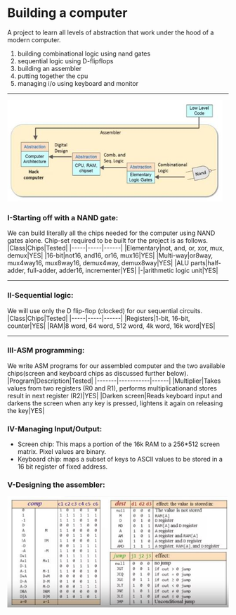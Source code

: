 # Building a computer

A project to learn all levels of abstraction that work under the hood of a modern computer.
1. building combinational logic using nand gates
2. sequential logic using D-flipflops
3. building an assembler
4. putting together the cpu
5. managing i/o using keyboard and monitor

***
![Hardware](https://github.com/Roboramv2/computer-from-nand-gates/blob/main/images/Hardware.jpg)

### I-Starting off with a NAND gate:
We can build literally all the chips needed for the computer using NAND gates alone. Chip-set required to be built for the project is as follows.
|Class|Chips|Tested|
|-----|-----|------|
|Elementary|not, and, or, xor, mux, demux|YES|
|16-bit|not16, and16, or16, mux16|YES|
|Multi-way|or8way, mux4way16, mux8way16, demux4way, demux8way|YES|
|ALU parts|half-adder, full-adder, adder16, incrementer|YES|
|-|arithmetic logic unit|YES|
***

### II-Sequential logic:
We will use only the D flip-flop (clocked) for our sequential circuits.
|Class|Chips|Tested|
|-----|-----|------|
|Registers|1-bit, 16-bit, counter|YES|
|RAM|8 word, 64 word, 512 word, 4k word, 16k word|YES|
***

### III-ASM programming:
We write ASM programs for our assembled computer and the two available chips(screen and keyboard chips as discussed further below).
|Program|Description|Tested|
|-------|-----------|------|
|Multiplier|Takes values from two registers (R0 and R1), performs multiplicationand stores result in next register (R2)|YES|
|Darken screen|Reads keyboard input and darkens the screen when any key is pressed, lightens it again on releasing the key|YES|


### IV-Managing Input/Output:
* Screen chip: This maps a portion of the 16k RAM to a 256*512 screen matrix. Pixel values are binary.
* Keyboard chip: maps a subset of keys to ASCII values to be stored in a 16 bit register of fixed address.

### V-Designing the assembler:

![Assembly translation](https://github.com/Roboramv2/computer-from-nand-gates/blob/main/images/Binary_instructions.JPG)